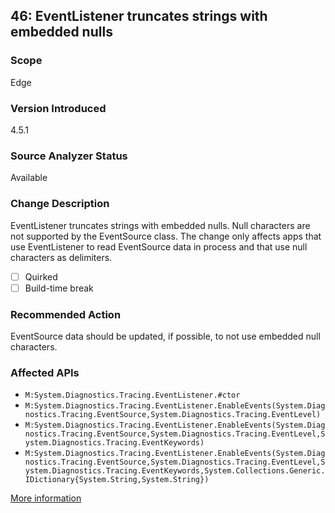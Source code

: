 ## 46: EventListener truncates strings with embedded nulls

### Scope
Edge

### Version Introduced
4.5.1

### Source Analyzer Status
Available

### Change Description
EventListener truncates strings with embedded nulls. Null characters are not supported by the EventSource class. The change only affects apps that use EventListener to read EventSource data in process and that use null characters as delimiters.

- [ ] Quirked
- [ ] Build-time break

### Recommended Action
EventSource data should be updated, if possible, to not use embedded null characters.

### Affected APIs
* `M:System.Diagnostics.Tracing.EventListener.#ctor`
* `M:System.Diagnostics.Tracing.EventListener.EnableEvents(System.Diagnostics.Tracing.EventSource,System.Diagnostics.Tracing.EventLevel)`
* `M:System.Diagnostics.Tracing.EventListener.EnableEvents(System.Diagnostics.Tracing.EventSource,System.Diagnostics.Tracing.EventLevel,System.Diagnostics.Tracing.EventKeywords)`
* `M:System.Diagnostics.Tracing.EventListener.EnableEvents(System.Diagnostics.Tracing.EventSource,System.Diagnostics.Tracing.EventLevel,System.Diagnostics.Tracing.EventKeywords,System.Collections.Generic.IDictionary{System.String,System.String})`

[More information](https://msdn.microsoft.com/en-us/library/dn458360%28v=vs.110%29.aspx#Core)
